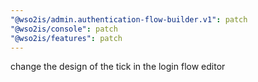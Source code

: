 ```yaml
---
"@wso2is/admin.authentication-flow-builder.v1": patch
"@wso2is/console": patch
"@wso2is/features": patch
---
```


change the design of the tick in the login flow editor
